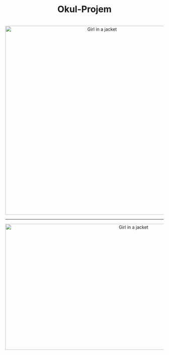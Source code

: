 
<div align="center">
<h1>Okul-Projem</h1> <br>
<img src="https://raw.githubusercontent.com/erkangcmn/Okul-Projem/master/img/01_okul_projem.png" alt="Girl in a jacket" width="600" height="600"><br><hr>
<img src="https://raw.githubusercontent.com/erkangcmn/Okul-Projem/master/img/02_okul_projem.png" alt="Girl in a jacket" width="800" height="400">

</div>
